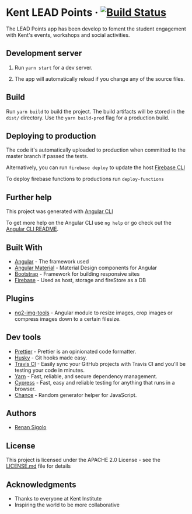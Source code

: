 # Kent LEAD Points &middot; [![Build Status](https://travis-ci.org/KentDevelopment/lead-app.svg?branch=master)](https://travis-ci.org/KentDevelopment/lead-app)

The LEAD Points app has been develop to foment the student engagement with Kent's events, workshops and social activities.

## Development server

1. Run `yarn start` for a dev server.

1. The app will automatically reload if you change any of the source files.

## Build

Run `yarn build` to build the project. The build artifacts will be stored in the `dist/` directory. Use the `yarn build-prod` flag for a production build.

## Deploying to production

The code it's automatically uploaded to production when committed to the master branch if passed the tests.

Alternatively, you can run `firebase deploy` to update the host [Firebase CLI](https://firebase.google.com/docs/cli/)

To deploy firebase functions to productions run `deploy-functions`

## Further help

This project was generated with [Angular CLI](https://github.com/angular/angular-cli)

To get more help on the Angular CLI use `ng help` or go check out the [Angular CLI README](https://github.com/angular/angular-cli/blob/master/README.md).

## Built With

* [Angular](https://angular.io/) - The framework used
* [Angular Material](https://material.angular.io/) - Material Design components for Angular
* [Bootstrap](https://getbootstrap.com/) - Framework for building responsive sites
* [Firebase](https://firebase.google.com/) - Used as host, storage and fireStore as a DB


## Plugins

* [ng2-img-tools](https://github.com/bergben/ng2-img-tools) - Angular module to resize images, crop images or compress images down to a certain filesize.

## Dev tools

* [Prettier](https://prettier.io/) - Prettier is an opinionated code formatter.
* [Husky](https://github.com/typicode/husky.git) - Git hooks made easy.
* [Travis CI](https://travis-ci.org/) - Easily sync your GitHub projects with Travis CI and you'll be testing your code in minutes.
* [Yarn](https://yarnpkg.com/en/) - Fast, reliable, and secure dependency management.
* [Cypress](https://www.cypress.io/) - Fast, easy and reliable testing for anything that runs in a browser.
* [Chance](http://chancejs.com/) - Random generator helper for JavaScript.

## Authors

* [Renan Sigolo](https://github.com/renansigolo)

## License

This project is licensed under the APACHE 2.0 License - see the [LICENSE.md](LICENSE.md) file for details

## Acknowledgments

* Thanks to everyone at Kent Institute
* Inspiring the world to be more collaborative

